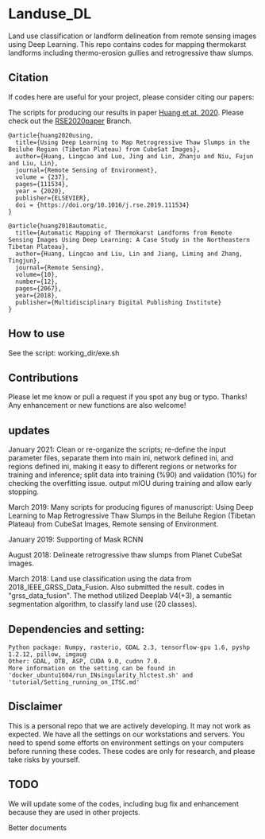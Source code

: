 # Landuse_DL
Land use classification or landform delineation from remote sensing images using Deep Learning. 
This repo contains codes for  mapping thermokarst landforms including thermo-erosion gullies and retrogressive thaw slumps.

## Citation
If codes here are useful for your project, please consider citing our papers:

The scripts for producing our results in paper [Huang et at. 2020](https://www.sciencedirect.com/science/article/pii/S003442571930553X). 
Please check out the [RSE2020paper](https://github.com/yghlc/Landuse_DL/tree/RES2020paper) Branch.

```
@article{huang2020using,
  title={Using Deep Learning to Map Retrogressive Thaw Slumps in the Beiluhe Region (Tibetan Plateau) from CubeSat Images},
  author={Huang, Lingcao and Luo, Jing and Lin, Zhanju and Niu, Fujun and Liu, Lin},
  journal={Remote Sensing of Environment},
  volume = {237},
  pages={111534},
  year = {2020},
  publisher={ELSEVIER},
  doi = {https://doi.org/10.1016/j.rse.2019.111534}
}
```
```
@article{huang2018automatic,
  title={Automatic Mapping of Thermokarst Landforms from Remote Sensing Images Using Deep Learning: A Case Study in the Northeastern Tibetan Plateau},
  author={Huang, Lingcao and Liu, Lin and Jiang, Liming and Zhang, Tingjun},
  journal={Remote Sensing},
  volume={10},
  number={12},
  pages={2067},
  year={2018},
  publisher={Multidisciplinary Digital Publishing Institute}
}
```

## How to use
See the script: working_dir/exe.sh

## Contributions
Please let me know or pull a request if you spot any bug or typo. Thanks!
Any enhancement or new functions are also welcome!

## updates
January 2021:
    Clean or re-organize the scripts; re-define the input parameter files, separate them into main ini, network defined ini, 
    and regions defined ini, making it easy to different regions or networks for training and inference; 
    split data into training (%90) and validation (10%) for checking the overfitting issue. 
    output mIOU during training and allow early stopping.

March 2019:
    Many scripts for producing figures of manuscript: Using Deep Learning to Map Retrogressive Thaw Slumps in the Beiluhe Region (Tibetan Plateau) from CubeSat Images, Remote sensing of Environment.

January 2019:
    Supporting of Mask RCNN

August 2018:
    Delineate retrogressive thaw slumps from Planet CubeSat images.

March 2018:
    Land use classification using the data from 2018_IEEE_GRSS_Data_Fusion. Also submitted the result. codes in "grss_data_fusion". 
    The method utilized Deeplab V4(+3), a semantic segmentation algorithm, to classify land use (20 classes). 
  


## Dependencies and setting:
    Python package: Numpy, rasterio, GDAL 2.3, tensorflow-gpu 1.6, pyshp 1.2.12, pillow, imgaug
    Other: GDAL, OTB, ASP, CUDA 9.0, cudnn 7.0.
    More information on the setting can be found in 'docker_ubuntu1604/run_INsingularity_hlctest.sh' and 'tutorial/Setting_running_on_ITSC.md'
    

## Disclaimer
This is a personal repo that we are actively developing. It may not work as expected. 
We have all the settings on our workstations and servers. You need to spend some efforts on environment settings on your computers before running these codes. 
These codes are only for research, and please take risks by yourself.

## TODO
We will update some of the codes, including bug fix and enhancement because they are used in other projects. 

Better documents
  

